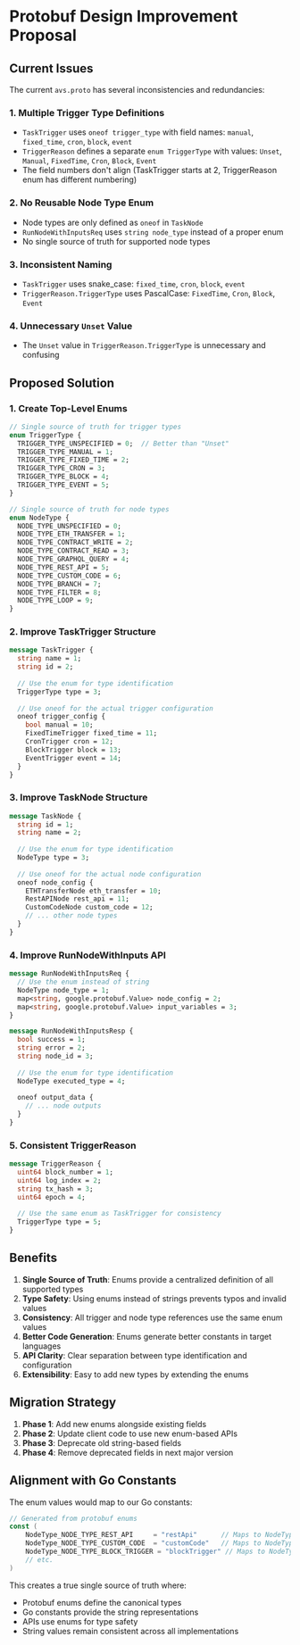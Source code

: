 # Protobuf Design Improvement Proposal

## Current Issues

The current `avs.proto` has several inconsistencies and redundancies:

### 1. Multiple Trigger Type Definitions
- `TaskTrigger` uses `oneof trigger_type` with field names: `manual`, `fixed_time`, `cron`, `block`, `event`
- `TriggerReason` defines a separate `enum TriggerType` with values: `Unset`, `Manual`, `FixedTime`, `Cron`, `Block`, `Event`
- The field numbers don't align (TaskTrigger starts at 2, TriggerReason enum has different numbering)

### 2. No Reusable Node Type Enum
- Node types are only defined as `oneof` in `TaskNode`
- `RunNodeWithInputsReq` uses `string node_type` instead of a proper enum
- No single source of truth for supported node types

### 3. Inconsistent Naming
- `TaskTrigger` uses snake_case: `fixed_time`, `cron`, `block`, `event`
- `TriggerReason.TriggerType` uses PascalCase: `FixedTime`, `Cron`, `Block`, `Event`

### 4. Unnecessary `Unset` Value
- The `Unset` value in `TriggerReason.TriggerType` is unnecessary and confusing

## Proposed Solution

### 1. Create Top-Level Enums

```protobuf
// Single source of truth for trigger types
enum TriggerType {
  TRIGGER_TYPE_UNSPECIFIED = 0;  // Better than "Unset"
  TRIGGER_TYPE_MANUAL = 1;
  TRIGGER_TYPE_FIXED_TIME = 2;
  TRIGGER_TYPE_CRON = 3;
  TRIGGER_TYPE_BLOCK = 4;
  TRIGGER_TYPE_EVENT = 5;
}

// Single source of truth for node types
enum NodeType {
  NODE_TYPE_UNSPECIFIED = 0;
  NODE_TYPE_ETH_TRANSFER = 1;
  NODE_TYPE_CONTRACT_WRITE = 2;
  NODE_TYPE_CONTRACT_READ = 3;
  NODE_TYPE_GRAPHQL_QUERY = 4;
  NODE_TYPE_REST_API = 5;
  NODE_TYPE_CUSTOM_CODE = 6;
  NODE_TYPE_BRANCH = 7;
  NODE_TYPE_FILTER = 8;
  NODE_TYPE_LOOP = 9;
}
```

### 2. Improve TaskTrigger Structure

```protobuf
message TaskTrigger {
  string name = 1;
  string id = 2;
  
  // Use the enum for type identification
  TriggerType type = 3;
  
  // Use oneof for the actual trigger configuration
  oneof trigger_config {
    bool manual = 10;
    FixedTimeTrigger fixed_time = 11;
    CronTrigger cron = 12;
    BlockTrigger block = 13;
    EventTrigger event = 14;
  }
}
```

### 3. Improve TaskNode Structure

```protobuf
message TaskNode {
  string id = 1;
  string name = 2;
  
  // Use the enum for type identification
  NodeType type = 3;
  
  // Use oneof for the actual node configuration
  oneof node_config {
    ETHTransferNode eth_transfer = 10;
    RestAPINode rest_api = 11;
    CustomCodeNode custom_code = 12;
    // ... other node types
  }
}
```

### 4. Improve RunNodeWithInputs API

```protobuf
message RunNodeWithInputsReq {
  // Use the enum instead of string
  NodeType node_type = 1;
  map<string, google.protobuf.Value> node_config = 2;
  map<string, google.protobuf.Value> input_variables = 3;
}

message RunNodeWithInputsResp {
  bool success = 1;
  string error = 2;
  string node_id = 3;
  
  // Use the enum for type identification
  NodeType executed_type = 4;
  
  oneof output_data {
    // ... node outputs
  }
}
```

### 5. Consistent TriggerReason

```protobuf
message TriggerReason {
  uint64 block_number = 1;
  uint64 log_index = 2;
  string tx_hash = 3;
  uint64 epoch = 4;
  
  // Use the same enum as TaskTrigger for consistency
  TriggerType type = 5;
}
```

## Benefits

1. **Single Source of Truth**: Enums provide a centralized definition of all supported types
2. **Type Safety**: Using enums instead of strings prevents typos and invalid values
3. **Consistency**: All trigger and node type references use the same enum values
4. **Better Code Generation**: Enums generate better constants in target languages
5. **API Clarity**: Clear separation between type identification and configuration
6. **Extensibility**: Easy to add new types by extending the enums

## Migration Strategy

1. **Phase 1**: Add new enums alongside existing fields
2. **Phase 2**: Update client code to use new enum-based APIs
3. **Phase 3**: Deprecate old string-based fields
4. **Phase 4**: Remove deprecated fields in next major version

## Alignment with Go Constants

The enum values would map to our Go constants:

```go
// Generated from protobuf enums
const (
    NodeType_NODE_TYPE_REST_API     = "restApi"      // Maps to NodeTypeRestAPI
    NodeType_NODE_TYPE_CUSTOM_CODE  = "customCode"   // Maps to NodeTypeCustomCode
    NodeType_NODE_TYPE_BLOCK_TRIGGER = "blockTrigger" // Maps to NodeTypeBlockTrigger
    // etc.
)
```

This creates a true single source of truth where:
- Protobuf enums define the canonical types
- Go constants provide the string representations
- APIs use enums for type safety
- String values remain consistent across all implementations 